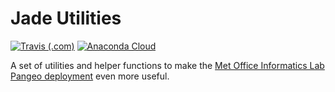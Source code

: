 # Jade Utilities
[![Travis (.com)](https://img.shields.io/travis/com/informatics-lab/jade_utils.svg?style=flat-square)](https://travis-ci.com/informatics-lab/jade_utils) [![Anaconda Cloud](https://anaconda.org/informaticslab/jade_utils/badges/version.svg)](https://anaconda.org/informaticslab/jade_utils)

A set of utilities and helper functions to make the [Met Office Informatics Lab Pangeo deployment](https://github.com/informatics-lab/our-pangeo) even more useful.
